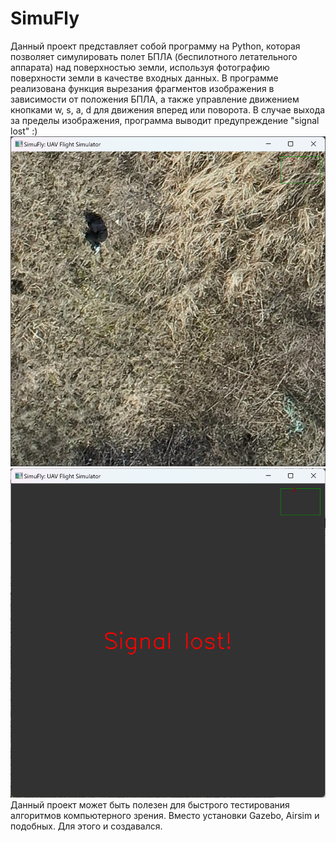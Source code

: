 # SimuFly

Данный проект представляет собой программу на Python, которая позволяет симулировать полет БПЛА (беспилотного летательного аппарата) над поверхностью земли, используя фотографию поверхности земли в качестве входных данных. 
В программе реализована функция вырезания фрагментов изображения в зависимости от положения БПЛА, а также управление движением кнопками w, s, a, d для движения вперед или поворота. 
В случае выхода за пределы изображения, программа выводит предупреждение "signal lost" :)
![интерфейс пророграммы](/screenshot1.png)![интерфейс пророграммы](/screenshot2.png)
Данный проект может быть полезен для быстрого тестирования алгоритмов компьютерного зрения. Вместо установки Gazebo, Airsim и подобных. Для этого и создавался.
